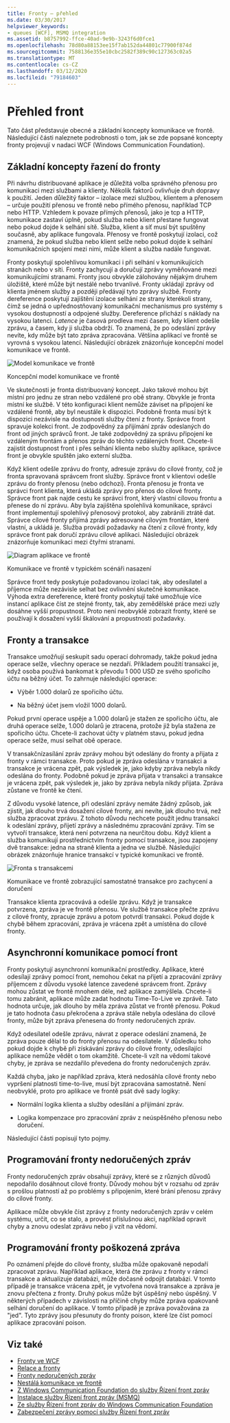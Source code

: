```yaml
---
title: Fronty – přehled
ms.date: 03/30/2017
helpviewer_keywords:
- queues [WCF], MSMQ integration
ms.assetid: b8757992-ffce-40ad-9e9b-3243f6d0fce1
ms.openlocfilehash: 78d80a88153ee15f7ab152da44801c77900f874d
ms.sourcegitcommit: 7588136e355e10cbc2582f389c90c127363c02a5
ms.translationtype: MT
ms.contentlocale: cs-CZ
ms.lasthandoff: 03/12/2020
ms.locfileid: "79184603"
---
```

# <a name="queues-overview"></a>Přehled front

Tato část představuje obecné a základní koncepty komunikace ve frontě. Následující části naleznete podrobnosti o tom, jak se zde popsané koncepty fronty projevují v nadaci WCF (Windows Communication Foundation).  
  
## <a name="basic-queuing-concepts"></a>Základní koncepty řazení do fronty  
 Při návrhu distribuované aplikace je důležitá volba správného přenosu pro komunikaci mezi službami a klienty. Několik faktorů ovlivňuje druh dopravy k použití. Jeden důležitý faktor – izolace mezi službou, klientem a přenosem – určuje použití přenosu ve frontě nebo přímého přenosu, například TCP nebo HTTP. Vzhledem k povaze přímých přenosů, jako je tcp a HTTP, komunikace zastaví úplně, pokud služba nebo klient přestane fungovat nebo pokud dojde k selhání sítě. Služba, klient a síť musí být spuštěny současně, aby aplikace fungovala. Přenosy ve frontě poskytují izolaci, což znamená, že pokud služba nebo klient selže nebo pokud dojde k selhání komunikačních spojení mezi nimi, může klient a služba nadále fungovat.  
  
 Fronty poskytují spolehlivou komunikaci i při selhání v komunikujících stranách nebo v síti. Fronty zachycují a doručují zprávy vyměňované mezi komunikujícími stranami. Fronty jsou obvykle zálohovány nějakým druhem úložiště, které může být nestálé nebo trvanlivé. Fronty ukládají zprávy od klienta jménem služby a později předávají tyto zprávy službě. Fronty dereference poskytují zajištění izolace selhání ze strany kterékoli strany, čímž se jedná o upřednostňovaný komunikační mechanismus pro systémy s vysokou dostupností a odpojené služby. Dereference přichází s náklady na vysokou latenci. *Latence* je časová prodleva mezi časem, kdy klient odešle zprávu, a časem, kdy ji služba obdrží. To znamená, že po odeslání zprávy nevíte, kdy může být tato zpráva zpracována. Většina aplikací ve frontě se vyrovná s vysokou latencí. Následující obrázek znázorňuje koncepční model komunikace ve frontě.  
  
 ![Model komunikace ve frontě](../../../../docs/framework/wcf/feature-details/media/qconceptual-figure1c.gif "QKonceptuální obrázek1c")  
  
 Koncepční model komunikace ve frontě  
  
 Ve skutečnosti je fronta distribuovaný koncept. Jako takové mohou být místní pro jednu ze stran nebo vzdálené pro obě strany. Obvykle je fronta místní ke službě. V této konfiguraci klient nemůže záviset na připojení ke vzdálené frontě, aby byl neustále k dispozici. Podobně fronta musí být k dispozici nezávisle na dostupnosti služby čtení z fronty. Správce front spravuje kolekci front. Je zodpovědný za přijímání zpráv odeslaných do front od jiných správců front. Je také zodpovědný za správu připojení ke vzdáleným frontám a přenos zpráv do těchto vzdálených front. Chcete-li zajistit dostupnost front i přes selhání klienta nebo služby aplikace, správce front je obvykle spuštěn jako externí služba.  
  
 Když klient odešle zprávu do fronty, adresuje zprávu do cílové fronty, což je fronta spravovaná správcem front služby. Správce front v klientovi odešle zprávu do fronty přenosu (nebo odchozí). Fronta přenosu je fronta ve správci front klienta, která ukládá zprávy pro přenos do cílové fronty. Správce front pak najde cestu ke správci front, který vlastní cílovou frontu a přenese do ní zprávu. Aby byla zajištěna spolehlivá komunikace, správci front implementují spolehlivý přenosový protokol, aby zabránili ztrátě dat. Správce cílové fronty přijímá zprávy adresované cílovým frontám, které vlastní, a ukládá je. Služba provádí požadavky na čtení z cílové fronty, kdy správce front pak doručí zprávu cílové aplikaci. Následující obrázek znázorňuje komunikaci mezi čtyřmi stranami.  
  
 ![Diagram aplikace ve frontě](../../../../docs/framework/wcf/feature-details/media/distributed-queue-figure.jpg "Obrázek distribuované fronty")  
  
 Komunikace ve frontě v typickém scénáři nasazení  
  
 Správce front tedy poskytuje požadovanou izolaci tak, aby odesílatel a příjemce může nezávisle selhat bez ovlivnění skutečné komunikace. Výhoda extra dereference, které fronty poskytují také umožňuje více instancí aplikace číst ze stejné fronty, tak, aby zemědělské práce mezi uzly dosáhne vyšší propustnost. Proto není neobvyklé zobrazit fronty, které se používají k dosažení vyšší škálování a propustnosti požadavky.  
  
## <a name="queues-and-transactions"></a>Fronty a transakce  
 Transakce umožňují seskupit sadu operací dohromady, takže pokud jedna operace selže, všechny operace se nezdaří. Příkladem použití transakcí je, když osoba používá bankomat k převodu 1 000 USD ze svého spořicího účtu na běžný účet. To zahrnuje následující operace:  
  
- Výběr 1.000 dolarů ze spořicího účtu.  
  
- Na běžný účet jsem vložil 1000 dolarů.  
  
 Pokud první operace uspěje a 1.000 dolarů je stažen ze spořicího účtu, ale druhá operace selže, 1.000 dolarů je ztracena, protože již byla stažena ze spořicího účtu. Chcete-li zachovat účty v platném stavu, pokud jedna operace selže, musí selhat obě operace.  
  
 V transakčnízasílání zpráv zprávy mohou být odeslány do fronty a přijata z fronty v rámci transakce. Proto pokud je zpráva odeslána v transakci a transakce je vrácena zpět, pak výsledek je, jako kdyby zpráva nebyla nikdy odeslána do fronty. Podobně pokud je zpráva přijata v transakci a transakce je vrácena zpět, pak výsledek je, jako by zpráva nebyla nikdy přijata. Zpráva zůstane ve frontě ke čtení.  
  
 Z důvodu vysoké latence, při odeslání zprávy nemáte žádný způsob, jak zjistit, jak dlouho trvá dosažení cílové fronty, ani nevíte, jak dlouho trvá, než služba zpracovat zprávu. Z tohoto důvodu nechcete použít jednu transakci k odeslání zprávy, přijetí zprávy a následnému zpracování zprávy. Tím se vytvoří transakce, která není potvrzena na neurčitou dobu. Když klient a služba komunikují prostřednictvím fronty pomocí transakce, jsou zapojeny dvě transakce: jedna na straně klienta a jedna ve službě. Následující obrázek znázorňuje hranice transakcí v typické komunikaci ve frontě.  
  
 ![Fronta s transakcemi](../../../../docs/framework/wcf/feature-details/media/qwithtransactions-figure3.gif "QWithTransactions-Obrázek3")  
  
 Komunikace ve frontě zobrazující samostatné transakce pro zachycení a doručení  
  
 Transakce klienta zpracovává a odešle zprávu. Když je transakce potvrzena, zpráva je ve frontě přenosu. Ve službě transakce přečte zprávu z cílové fronty, zpracuje zprávu a potom potvrdí transakci. Pokud dojde k chybě během zpracování, zpráva je vrácena zpět a umístěna do cílové fronty.  
  
## <a name="asynchronous-communication-using-queues"></a>Asynchronní komunikace pomocí front  
 Fronty poskytují asynchronní komunikační prostředky. Aplikace, které odesílají zprávy pomocí front, nemohou čekat na přijetí a zpracování zprávy příjemcem z důvodu vysoké latence zavedené správcem front. Zprávy mohou zůstat ve frontě mnohem déle, než aplikace zamýšlela. Chcete-li tomu zabránit, aplikace může zadat hodnotu Time-To-Live ve zprávě. Tato hodnota určuje, jak dlouho by měla zpráva zůstat ve frontě přenosu. Pokud je tato hodnota času překročena a zpráva stále nebyla odeslána do cílové fronty, může být zpráva přenesena do fronty nedoručených zpráv.  
  
 Když odesílatel odešle zprávu, návrat z operace odeslání znamená, že zpráva pouze dělal to do fronty přenosu na odesílatele. V důsledku toho pokud dojde k chybě při získávání zprávy do cílové fronty, odesílající aplikace nemůže vědět o tom okamžitě. Chcete-li vzít na vědomí takové chyby, je zpráva se nezdařilo převedena do fronty nedoručených zpráv.  
  
 Každá chyba, jako je například zpráva, která nedosáhla cílové fronty nebo vypršení platnosti time-to-live, musí být zpracována samostatně. Není neobvyklé, proto pro aplikace ve frontě psát dvě sady logiky:  
  
- Normální logika klienta a služby odesílání a přijímání zpráv.  
  
- Logika kompenzace pro zpracování zpráv z neúspěšného přenosu nebo doručení.  
  
 Následující části popisují tyto pojmy.  
  
## <a name="dead-letter-queue-programming"></a>Programování fronty nedoručených zpráv  
 Fronty nedoručených zpráv obsahují zprávy, které se z různých důvodů nepodařilo dosáhnout cílové fronty. Důvody mohou být v rozsahu od zpráv s prošlou platností až po problémy s připojením, které brání přenosu zprávy do cílové fronty.  
  
 Aplikace může obvykle číst zprávy z fronty nedoručených zpráv v celém systému, určit, co se stalo, a provést příslušnou akci, například opravit chyby a znovu odeslat zprávu nebo ji vzít na vědomí.  
  
## <a name="poison-message-queue-programming"></a>Programování fronty poškozená zpráva  
 Po oznámení přejde do cílové fronty, služba může opakovaně nepodaří zpracovat zprávu. Například aplikace, která čte zprávu z fronty v rámci transakce a aktualizuje databázi, může dočasně odpojit databázi. V tomto případě je transakce vrácena zpět, je vytvořena nová transakce a zpráva je znovu přečtena z fronty. Druhý pokus může být úspěšný nebo úspěšný. V některých případech v závislosti na příčině chyby může zpráva opakovaně selhání doručení do aplikace. V tomto případě je zpráva považována za "jed". Tyto zprávy jsou přesunuty do fronty poison, které lze číst pomocí aplikace zpracování poison.  
  
## <a name="see-also"></a>Viz také

- [Fronty ve WCF](../../../../docs/framework/wcf/feature-details/queuing-in-wcf.md)
- [Relace a fronty](../../../../docs/framework/wcf/samples/sessions-and-queues.md)
- [Fronty nedoručených zpráv](../../../../docs/framework/wcf/samples/dead-letter-queues.md)
- [Nestálá komunikace ve frontě](../../../../docs/framework/wcf/samples/volatile-queued-communication.md)
- [Z Windows Communication Foundation do služby Řízení front zpráv](../../../../docs/framework/wcf/samples/wcf-to-message-queuing.md)
- [Instalace služby Řízení front zpráv (MSMQ)](../../../../docs/framework/wcf/samples/installing-message-queuing-msmq.md)
- [Ze služby Řízení front zpráv do Windows Communication Foundation](../../../../docs/framework/wcf/samples/message-queuing-to-wcf.md)
- [Zabezpečení zprávy pomocí služby Řízení front zpráv](../../../../docs/framework/wcf/samples/message-security-over-message-queuing.md)
